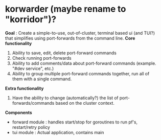 # korwarder (maybe rename to "korridor")?

**Goal** : Create a simple-to-use, out-of-cluster, terminal based ui (and TUI?) that simplifies using port-forwards from the command line.
**Core functionality**
1. Ability to save, edit, delete port-forward commands
2. Check running port-forwards
3. Ability to add comments/data about port-forward commands (example. "#dev service", etc.)
4. Ability to group multiple port-forward commands together, run all of them with a single command.

**Extra functionality**
1. Have the ability to change (automatically?) the list of port-forwards/commands based on the cluster context.


**Components**
- forward module : handles start/stop for goroutines to run pf's, restart/retry policy
- tui module : Actual application, contains main
